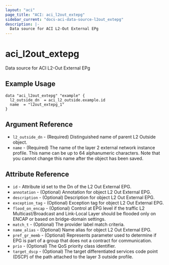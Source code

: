 ```yaml
---
layout: "aci"
page_title: "ACI: aci_l2out_extepg"
sidebar_current: "docs-aci-data-source-l2out_extepg"
description: |-
  Data source for ACI L2-Out External EPg
---
```


# aci_l2out_extepg #

Data source for ACI L2-Out External EPg

## Example Usage ##

```hcl
data "aci_l2out_extepg" "example" {
  l2_outside_dn  = aci_l2_outside.example.id
  name  = "l2out_extepg_1"
}
```

## Argument Reference ##

- `l2_outside_dn` - (Required) Distinguished name of parent L2 Outside object.
- `name` - (Required) The name of the layer 2 external network instance profile. This name can be up to 64 alphanumeric characters. Note that you cannot change this name after the object has been saved.

## Attribute Reference ##

- `id` - Attribute id set to the Dn of the L2 Out External EPG.
- `annotation` - (Optional) Annotation for object L2 Out External EPG.
- `description` - (Optional) Description for object L2 Out External EPG.
- `exception_tag` - (Optional) Exception tag for object L2 Out External EPG.
- `flood_on_encap` - (Optional) Control at EPG level if the traffic L2 Multicast/Broadcast and Link-Local Layer should be flooded only on ENCAP or based on bridge-domain settings.
- `match_t` - (Optional) The provider label match criteria.
- `name_alias` - (Optional) Name alias for object L2 Out External EPG.
- `pref_gr_memb` - (Optional) Represents parameter used to determine if EPG is part of a group that does not a contract for communication.
- `prio` - (Optional) The QoS priority class identifier.
- `target_dscp` - (Optional) The target differentiated services code point (DSCP) of the path attached to the layer 3 outside profile.
